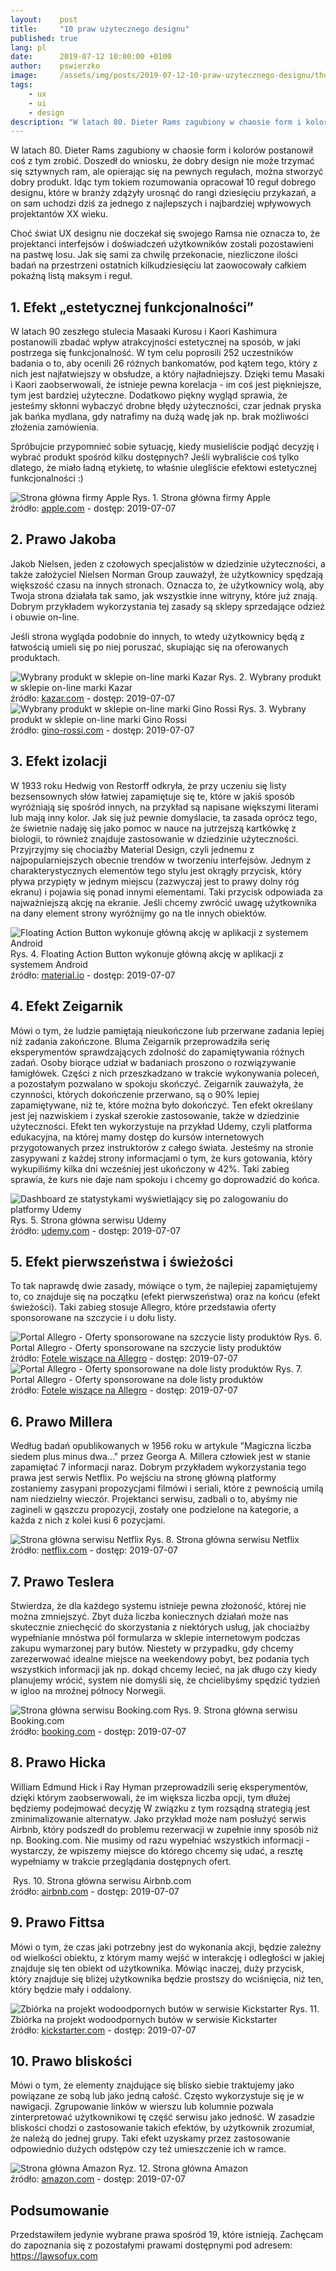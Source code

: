 ```yaml
---
layout:    post
title:     "10 praw użytecznego designu"
published: true
lang: pl
date:      2019-07-12 10:00:00 +0100
author:    pswierzko
image:     /assets/img/posts/2019-07-12-10-praw-uzytecznego-designu/thumbnail.webp
tags:
    - ux
    - ui
    - design
description: "W latach 80. Dieter Rams zagubiony w chaosie form i kolorów postanowił coś z tym zrobić i opracował 10 reguł dobrego designu, które w branży zdążyły urosnąć do rangi dziesięciu przykazań, a on sam uchodzi dziś za jednego z najlepszych i najbardziej wpływowych projektantów XX wieku."
---
```


W latach 80. Dieter Rams zagubiony w chaosie form i kolorów postanowił coś z tym zrobić. Doszedł do wniosku, że dobry design nie może trzymać się sztywnych ram, ale opierając się na pewnych regułach, można stworzyć dobry produkt. Idąc tym tokiem rozumowania opracował 10 reguł dobrego designu, które w branży zdążyły urosnąć do rangi dziesięciu przykazań, a on sam uchodzi dziś za jednego z najlepszych i najbardziej wpływowych projektantów XX wieku.

Choć świat UX designu nie doczekał się swojego Ramsa nie oznacza to, że projektanci interfejsów i doświadczeń użytkowników zostali pozostawieni na pastwę losu. Jak się sami za chwilę przekonacie, niezliczone ilości badań na przestrzeni ostatnich kilkudziesięciu lat zaowocowały całkiem pokaźną listą maksym i reguł.

## 1. Efekt „estetycznej funkcjonalności”

W latach 90 zeszłego stulecia Masaaki Kurosu i Kaori Kashimura postanowili zbadać wpływ atrakcyjności estetycznej na sposób, w jaki postrzega się funkcjonalność. W tym celu poprosili 252 uczestników badania o to, aby ocenili 26 różnych bankomatów, pod kątem tego, który z nich jest najłatwiejszy w obsłudze, a który najładniejszy. Dzięki temu Masaki i Kaori zaobserwowali, że istnieje pewna korelacja - im coś jest piękniejsze, tym jest bardziej użyteczne. Dodatkowo piękny wygląd sprawia, że jesteśmy skłonni wybaczyć drobne błędy użyteczności, czar jednak pryska jak bańka mydlana, gdy natrafimy na dużą wadę jak np. brak możliwości złożenia zamówienia.

Spróbujcie przypomnieć sobie sytuację, kiedy musieliście podjąć decyzję i wybrać produkt spośród kilku dostępnych? Jeśli wybraliście coś tylko dlatego, że miało ładną etykietę, to właśnie ulegliście efektowi estetycznej funkcjonalności :)

<div class="img-with-legend">
<img alt="Strona główna firmy Apple" src="/assets/img/posts/2019-07-12-10-praw-uzytecznego-designu/1.jpg" />
<span class="img-legend">Rys. 1. Strona główna firmy Apple<br />źródło: <a href="https://www.apple.com/pl/">apple.com</a> - dostęp: 2019-07-07</span>
</div>

## 2. Prawo Jakoba

Jakob Nielsen, jeden z czołowych specjalistów w dziedzinie użyteczności, a także założyciel Nielsen Norman Group zauważył, że użytkownicy spędzają większość czasu na innych stronach. Oznacza to, że użytkownicy wolą, aby Twoja strona działała tak samo, jak wszystkie inne witryny, które już znają. Dobrym przykładem wykorzystania tej zasady są sklepy sprzedające odzież i obuwie on-line.

Jeśli strona wygląda podobnie do innych, to wtedy użytkownicy będą z łatwością umieli się po niej poruszać, skupiając się na oferowanych produktach.

<div class="img-with-legend">
<img alt="Wybrany produkt w sklepie on-line marki Kazar" src="/assets/img/posts/2019-07-12-10-praw-uzytecznego-designu/2a.jpg" />
<span class="img-legend">Rys. 2. Wybrany produkt w sklepie on-line marki Kazar<br />źródło: <a href="https://www.kazar.com/pl/sklep/23537-zlote-czolenka-damskie-45467-01-13.html">kazar.com</a> - dostęp: 2019-07-07</span>
</div>

<div class="img-with-legend">
<img alt="Wybrany produkt w sklepie on-line marki Gino Rossi" src="/assets/img/posts/2019-07-12-10-praw-uzytecznego-designu/2b.jpg" />
<span class="img-legend">Rys. 3. Wybrany produkt w sklepie on-line marki Gino Rossi<br />źródło: <a href="https://www.gino-rossi.com/ona/obuwie/klapki-i-sandaly/sandaly/dni363-ch8-0615-0641-0">gino-rossi.com</a> - dostęp: 2019-07-07</span>
</div>

## 3. Efekt izolacji

W 1933 roku Hedwig von Restorff odkryła, że przy uczeniu się listy bezsensownych słów łatwiej zapamiętuje się te, które w jakiś sposób wyróżniają się spośród innych, na przykład są napisane większymi literami lub mają inny kolor. Jak się już pewnie domyślacie, ta zasada oprócz tego, że świetnie nadaję się jako pomoc w nauce na jutrzejszą kartkówkę z biologii, to również znajduje zastosowanie w dziedzinie użyteczności. Przyjrzyjmy się chociażby Material Design, czyli jednemu z najpopularniejszych obecnie trendów w tworzeniu interfejsów. Jednym z charakterystycznych elementów tego stylu jest okrągły przycisk, który pływa przypięty w jednym miejscu (zazwyczaj jest to prawy dolny róg ekranu) i pojawia się ponad innymi elementami. Taki przycisk odpowiada za najważniejszą akcję na ekranie. Jeśli chcemy zwrócić uwagę użytkownika na dany element strony wyróżnijmy go na tle innych obiektów.

<div class="img-with-legend">
<img alt="Floating Action Button wykonuje główną akcję w aplikacji z systemem Android" src="/assets/img/posts/2019-07-12-10-praw-uzytecznego-designu/3.jpg" />
<span class="img-legend">Rys. 4. Floating Action Button wykonuje główną akcję w aplikacji z systemem Android<br />źródło: <a href="https://material.io/design/components/buttons-floating-action-button.html">material.io</a> - dostęp: 2019-07-07</span>
</div>

## 4. Efekt Zeigarnik

Mówi o tym, że ludzie pamiętają nieukończone lub przerwane zadania lepiej niż zadania zakończone. Bluma Zeigarnik przeprowadziła serię eksperymentów sprawdzających zdolność do zapamiętywania różnych zadań. Osoby biorące udział w badaniach proszono o rozwiązywanie łamigłówek. Części z nich przeszkadzano w trakcie wykonywania poleceń, a pozostałym pozwalano w spokoju skończyć. Zeigarnik zauważyła, że czynności, których dokończenie przerwano, są o 90% lepiej zapamiętywane, niż te, które można było dokończyć. Ten efekt określany jest jej nazwiskiem i zyskał szerokie zastosowanie, także w dziedzinie użyteczności. Efekt ten wykorzystuje na przykład Udemy, czyli platforma edukacyjna, na której mamy dostęp do kursów internetowych przygotowanych przez instruktorów z całego świata. Jesteśmy na stronie zasypywani z każdej strony informacjami o tym, że kurs gotowania, który wykupiliśmy kilka dni wcześniej jest ukończony w 42%. Taki zabieg sprawia, że kurs nie daje nam spokoju i chcemy go doprowadzić do końca.

<div class="img-with-legend">
<img alt="Dashboard ze statystykami wyświetlający się po zalogowaniu do platformy Udemy" src="/assets/img/posts/2019-07-12-10-praw-uzytecznego-designu/4.jpg" />
<span class="img-legend">Rys. 5. Strona główna serwisu Udemy<br />źródło: <a href="https://www.udemy.com/">udemy.com</a> - dostęp: 2019-07-07</span>
</div>

## 5. Efekt pierwszeństwa i świeżości

To tak naprawdę dwie zasady, mówiące o tym, że najlepiej zapamiętujemy to, co znajduje się na początku (efekt pierwszeństwa) oraz na końcu (efekt świeżości). Taki zabieg stosuje Allegro, które przedstawia oferty sponsorowane na szczycie i u dołu listy.

<div class="img-with-legend">
<img alt="Portal Allegro - Oferty sponsorowane na szczycie listy produktów" src="/assets/img/posts/2019-07-12-10-praw-uzytecznego-designu/5a.jpg" />
<span class="img-legend">Rys. 6. Portal Allegro - Oferty sponsorowane na szczycie listy produktów<br />źródło: <a href="https://allegro.pl/kategoria/meble-ogrodowe-fotele-wiszace-257757">Fotele wiszące na Allegro</a> - dostęp: 2019-07-07</span>
</div>

<div class="img-with-legend">
<img alt="Portal Allegro - Oferty sponsorowane na dole listy produktów" src="/assets/img/posts/2019-07-12-10-praw-uzytecznego-designu/5b.jpg" />
<span class="img-legend">Rys. 7. Portal Allegro - Oferty sponsorowane na dole listy produktów<br />źródło: <a href="https://allegro.pl/kategoria/meble-ogrodowe-fotele-wiszace-257757">Fotele wiszące na Allegro</a> - dostęp: 2019-07-07</span>
</div>

## 6. Prawo Millera

Według badań opublikowanych w 1956 roku w artykule "Magiczna liczba siedem plus minus dwa..." przez Georga A. Millera człowiek jest w stanie zapamiętać 7 informacji naraz. Dobrym przykładem wykorzystania tego prawa jest serwis Netflix. Po wejściu na stronę główną platformy zostaniemy zasypani propozycjami filmówi i seriali, które z pewnością umilą nam niedzielny wieczór. Projektanci serwisu, zadbali o to, abyśmy nie zagineli w gąszczu propozycji, zostały one podzielone na kategorie, a każda z nich z kolei kusi 6 pozycjami.

<div class="img-with-legend">
<img alt="Strona główna serwisu Netflix" src="/assets/img/posts/2019-07-12-10-praw-uzytecznego-designu/6.jpg" />
<span class="img-legend">Rys. 8. Strona główna serwisu Netflix<br />źródło: <a href="https://www.netflix.com/">netflix.com</a> - dostęp: 2019-07-07</span>
</div>

## 7. Prawo Teslera

Stwierdza, że dla każdego systemu istnieje pewna złożoność, której nie można zmniejszyć. Zbyt duża liczba koniecznych działań może nas skutecznie zniechęcić do skorzystania z niektórych usług, jak chociażby wypełnianie mnóstwa pól formularza w sklepie internetowym podczas zakupu wymarzonej pary butów. Niestety w przypadku, gdy chcemy zarezerwować idealne miejsce na weekendowy pobyt, bez podania tych wszystkich informacji jak np. dokąd chcemy lecieć, na jak długo czy kiedy planujemy wrócić, system nie domyśli się, że chcielibyśmy spędzić tydzień w igloo na mroźnej północy Norwegii.

<div class="img-with-legend">
<img alt="Strona główna serwisu Booking.com" src="/assets/img/posts/2019-07-12-10-praw-uzytecznego-designu/7.jpg" />
<span class="img-legend">Rys. 9. Strona główna serwisu Booking.com<br />źródło: <a href="https://www.booking.com/">booking.com</a> - dostęp: 2019-07-07</span>
</div>

## 8. Prawo Hicka

William Edmund Hick i Ray Hyman przeprowadzili serię eksperymentów, dzięki którym zaobserwowali, że im większa liczba opcji, tym dłużej będziemy podejmować decyzję W związku z tym rozsądną strategią jest zminimalizowanie alternatyw. Jako przykład może nam posłużyć serwis Airbnb, który podszedł do problemu rezerwacji w zupełnie inny sposób niż np. Booking.com. Nie musimy od razu wypełniać wszystkich informacji - wystarczy, że wpiszemy miejsce do którego chcemy się udać, a resztę wypełniamy w trakcie przeglądania dostępnych ofert.

<div class="img-with-legend">
<img alt="" src="/assets/img/posts/2019-07-12-10-praw-uzytecznego-designu/8.jpg" />
<span class="img-legend">Rys. 10. Strona główna serwisu Airbnb.com<br />źródło: <a href="https://www.airbnb.com/">airbnb.com</a> - dostęp: 2019-07-07</span>
</div>

## 9. Prawo Fittsa

Mówi o tym, że czas jaki potrzebny jest do wykonania akcji, będzie zależny od wielkości obiektu, z którym mamy wejść w interakcję i odległości w jakiej znajduje się ten obiekt od użytkownika. Mówiąc inaczej, duży przycisk, który znajduje się bliżej użytkownika będzie prostszy do wciśnięcia, niż ten, który będzie mały i oddalony.

<div class="img-with-legend">
<img alt="Zbiórka na projekt wodoodpornych butów w serwisie Kickstarter" src="/assets/img/posts/2019-07-12-10-praw-uzytecznego-designu/9.jpg" />
<span class="img-legend">Rys. 11. Zbiórka na projekt wodoodpornych butów w serwisie Kickstarter<br />źródło: <a href="https://www.kickstarter.com/projects/557878495/via-the-worlds-first-weatherproof-and-eco-friendly">kickstarter.com</a> - dostęp: 2019-07-07</span>
</div>

## 10. Prawo bliskości

Mówi o tym, że elementy znajdujące się blisko siebie traktujemy jako powiązane ze sobą lub jako jedną całość. Często wykorzystuje się je w nawigacji. Zgrupowanie linków w wierszu lub kolumnie pozwala zinterpretować użytkownikowi tę część serwisu jako jedność. W zasadzie bliskości chodzi o zastosowanie takich efektów, by użytkownik zrozumiał, że należą do jednej grupy. Taki efekt uzyskamy przez zastosowanie odpowiednio dużych odstępów czy też umieszczenie ich w ramce.

<div class="img-with-legend">
<img alt="Strona główna Amazon" src="/assets/img/posts/2019-07-12-10-praw-uzytecznego-designu/10.jpg" />
<span class="img-legend">Ryz. 12. Strona główna Amazon<br />źródło: <a href="https://www.amazon.com/">amazon.com</a> - dostęp: 2019-07-07</span>
</div>

## Podsumowanie

Przedstawiłem jedynie wybrane prawa spośród 19, które istnieją. Zachęcam do zapoznania się z pozostałymi prawami dostępnymi pod adresem: https://lawsofux.com
